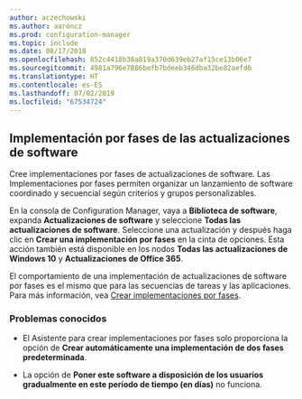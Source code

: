 ```yaml
---
author: aczechowski
ms.author: aaroncz
ms.prod: configuration-manager
ms.topic: include
ms.date: 08/17/2018
ms.openlocfilehash: 852c4418b38a819a370d639eb27af15ce13b06e7
ms.sourcegitcommit: 4981a796e7886befb7bdeeb346dba32be82aefd6
ms.translationtype: HT
ms.contentlocale: es-ES
ms.lasthandoff: 07/02/2019
ms.locfileid: "67534724"
---
```

## <a name="bkmk_pod"></a> Implementación por fases de las actualizaciones de software
<!--1358146-->

Cree implementaciones por fases de actualizaciones de software. Las Implementaciones por fases permiten organizar un lanzamiento de software coordinado y secuencial según criterios y grupos personalizables.

En la consola de Configuration Manager, vaya a **Biblioteca de software**, expanda **Actualizaciones de software** y seleccione **Todas las actualizaciones de software**. Seleccione una actualización y después haga clic en **Crear una implementación por fases** en la cinta de opciones. Esta acción también está disponible en los nodos **Todas las actualizaciones de Windows 10** y **Actualizaciones de Office 365**. 

El comportamiento de una implementación de actualizaciones de software por fases es el mismo que para las secuencias de tareas y las aplicaciones. Para más información, vea [Crear implementaciones por fases](/sccm/osd/deploy-use/create-phased-deployment-for-task-sequence).


### <a name="known-issues"></a>Problemas conocidos

- El Asistente para crear implementaciones por fases solo proporciona la opción de **Crear automáticamente una implementación de dos fases predeterminada**.

- La opción de **Poner este software a disposición de los usuarios gradualmente en este período de tiempo (en días)** no funciona.  



